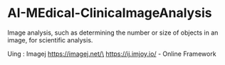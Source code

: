 # AI-MEdical-ClinicaImageAnalysis
Image analysis, such as determining the number or size of objects in an image, for scientific analysis.


Uing : Imagej 
https://imagej.net/\
https://ij.imjoy.io/ - Online Framework
